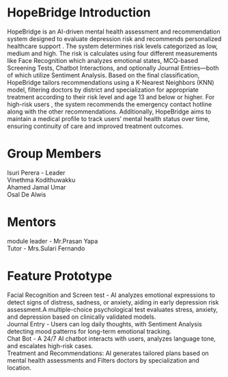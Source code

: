 # HopeBridge Introduction
HopeBridge is an AI-driven mental health assessment and recommendation system designed to evaluate depression risk and recommends personalized healthcare support . The system determines risk levels categorized as low, medium and high. The risk is calculates using four different measurements like Face Recognition which analyzes emotional states, MCQ-based Screening Tests, Chatbot Interactions, and optionally Journal Entries—both of which utilize Sentiment Analysis. Based on the final classification, HopeBridge tailors recommendations using a K-Nearest Neighbors (KNN) model, filtering  doctors by district and specialization for appropriate treatment according to their risk level and age 13 and below or higher. For high-risk users , the system recommends the emergency contact hotline along with the other recommendations. Additionally, HopeBridge aims to maintain a medical profile to track users’ mental health status over time, ensuring continuity of care and improved treatment outcomes.
# Group Members
Isuri Perera - Leader <br />
Vinethma Kodithuwakku <br />
Ahamed Jamal Umar <br />
Osal De Alwis 
# Mentors
module leader - Mr.Prasan Yapa <br />
Tutor - Mrs.Sulari Fernando

# Feature Prototype 
Facial Recognition and Screen test - AI analyzes emotional expressions to detect signs of distress, sadness, or anxiety, aiding in early depression risk assessment.A multiple-choice psychological test evaluates stress, anxiety, and depression based on clinically validated models.<br /> 
Journal Entry - Users can log daily thoughts, with Sentiment Analysis detecting mood patterns for long-term emotional tracking. <br /> 
Chat Bot - A 24/7 AI chatbot interacts with users, analyzes language tone, and escalates high-risk cases. <br />
Treatment and Recommendations: AI generates tailored plans based on mental health assessments and Filters doctors by specialization and location.

